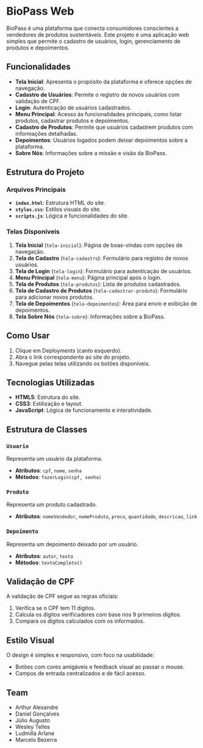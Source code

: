 # BioPass Web

BioPass é uma plataforma que conecta consumidores conscientes a vendedores de produtos sustentáveis. Este projeto é uma aplicação web simples que permite o cadastro de usuários, login, gerenciamento de produtos e depoimentos.

## Funcionalidades

- **Tela Inicial**: Apresenta o propósito da plataforma e oferece opções de navegação.
- **Cadastro de Usuários**: Permite o registro de novos usuários com validação de CPF.
- **Login**: Autenticação de usuários cadastrados.
- **Menu Principal**: Acesso às funcionalidades principais, como listar produtos, cadastrar produtos e depoimentos.
- **Cadastro de Produtos**: Permite que usuários cadastrem produtos com informações detalhadas.
- **Depoimentos**: Usuários logados podem deixar depoimentos sobre a plataforma.
- **Sobre Nós**: Informações sobre a missão e visão da BioPass.

## Estrutura do Projeto

### Arquivos Principais

- **`index.html`**: Estrutura HTML do site.
- **`styles.css`**: Estilos visuais do site.
- **`scripts.js`**: Lógica e funcionalidades do site.

### Telas Disponíveis

1. **Tela Inicial** (`tela-inicial`): Página de boas-vindas com opções de navegação.
2. **Tela de Cadastro** (`tela-cadastro`): Formulário para registro de novos usuários.
3. **Tela de Login** (`tela-login`): Formulário para autenticação de usuários.
4. **Menu Principal** (`tela-menu`): Página principal após o login.
5. **Tela de Produtos** (`tela-produtos`): Lista de produtos cadastrados.
6. **Tela de Cadastro de Produtos** (`tela-cadastrar-produto`): Formulário para adicionar novos produtos.
7. **Tela de Depoimentos** (`tela-depoimentos`): Área para envio e exibição de depoimentos.
8. **Tela Sobre Nós** (`tela-sobre`): Informações sobre a BioPass.

## Como Usar

1. Clique em Deployments (canto esquerdo).
2. Abra o link correspondente ao site do projeto.
3. Navegue pelas telas utilizando os botões disponíveis.

## Tecnologias Utilizadas

- **HTML5**: Estrutura do site.
- **CSS3**: Estilização e layout.
- **JavaScript**: Lógica de funcionamento e interatividade.

## Estrutura de Classes

### `Usuario`
Representa um usuário da plataforma.
- **Atributos**: `cpf`, `nome`, `senha`
- **Métodos**: `fazerLogin(cpf, senha)`

### `Produto`
Representa um produto cadastrado.
- **Atributos**: `nomeVendedor`, `nomeProduto`, `preco`, `quantidade`, `descricao`, `link`

### `Depoimento`
Representa um depoimento deixado por um usuário.
- **Atributos**: `autor`, `texto`
- **Métodos**: `textoCompleto()`

## Validação de CPF

A validação de CPF segue as regras oficiais:
1. Verifica se o CPF tem 11 dígitos.
2. Calcula os dígitos verificadores com base nos 9 primeiros dígitos.
3. Compara os dígitos calculados com os informados.

## Estilo Visual

O design é simples e responsivo, com foco na usabilidade:
- Botões com cores amigáveis e feedback visual ao passar o mouse.
- Campos de entrada centralizados e de fácil acesso.

## Team

- Arthur Alexandre
- Daniel Gonçalves
- Júlio Augusto
- Wesley Telles
- Ludmilla Arlane
- Marcelo Bezerra
